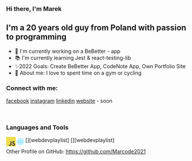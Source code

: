 ### Hi there, I'm Marek

## I'm a 20 years old guy from Poland with passion to programming

- 🔨 I'm currently working on a BeBetter - app
- 📚 I'm currently learning Jest & react-testing-lib
- ✨2022 Goals: Create BeBetter App, CodeNote App, Own Portfolio Site
- 👔 About me: I love to spent time on a gym or cycling

### Connect with me:

 [facebook](https://www.facebook.com/marekpur2)
 [instagram](https://www.instagram.com/marek_p1/)
 [linkedin](https://www.linkedin.com/in/marek-purwin-2425b31a5/)
 [website](#) - soon

<br/>

### Languages and Tools

[<img align="left" alt="JavaScript" width="26px" src="https://raw.githubusercontent.com/github/explore/80688e429a7d4ef2fca1e82350fe8e3517d3494d/topics/javascript/javascript.png"/>][webdevplaylist]
[<img align="left" alt="React" width="26px" src="https://raw.githubusercontent.com/github/explore/80688e429a7d4ef2fca1e82350fe8e3517d3494d/topics/react/react.png"/>][webdevplaylist]

Other Profile on GitHub: https://github.com/Marcode2021
